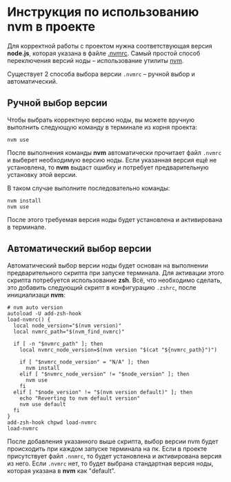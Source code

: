 # Инструкция по использованию nvm в проекте

Для корректной работы с проектом нужна соответствующая версия **node.js**, которая указана в файле [.nvmrc](../.nvmrc).
Самый простой способ переключения версий ноды – использование утилиты [nvm](https://github.com/nvm-sh/nvm).

Существует 2 способа выбора версии `.nvmrc` – ручной выбор и автоматический.


## Ручной выбор версии

Чтобы выбрать корректную версию ноды, вы можете вручную выполнить следующую команду в терминале из корня проекта:
```shell
nvm use
```
После выполнения команды **nvm** автоматически прочитает файл `.nvmrc` и выберет необходимую версию ноды.
Если указанная версия ещё не установлена, то **nvm** выдаст ошибку и потребует предварительную установку этой версии.

В таком случае выполните последовательно команды:
```shell
nvm install
nvm use
```
После этого требуемая версия ноды будет установлена и активирована в терминале.


## Автоматический выбор версии

Автоматический выбор версии ноды будет основан на выполнении предварительного скрипта при запуске терминала.
Для активации этого скрипта потребуется использование **zsh**. Всё, что необходимо сделать, это добавить следующий
скрипт в конфигурацию `.zshrc`, после инициализаци **nvm**:
```shell
# nvm auto version
autoload -U add-zsh-hook
load-nvmrc() {
  local node_version="$(nvm version)"
  local nvmrc_path="$(nvm_find_nvmrc)"

  if [ -n "$nvmrc_path" ]; then
    local nvmrc_node_version=$(nvm version "$(cat "${nvmrc_path}")")

    if [ "$nvmrc_node_version" = "N/A" ]; then
      nvm install
    elif [ "$nvmrc_node_version" != "$node_version" ]; then
      nvm use
    fi
  elif [ "$node_version" != "$(nvm version default)" ]; then
    echo "Reverting to nvm default version"
    nvm use default
  fi
}
add-zsh-hook chpwd load-nvmrc
load-nvmrc
```
После добавления указанного выше скрипта, выбор версии nvm будет происходить при каждом запуске терминала на пк.
Если в проекте присутствует файл `.nnmrc`, то будет установлена и активирована версия из него. Если `.nvmrc` нет,
то будет выбрана стандартная версия ноды, которая указана в **nvm** как "default". 